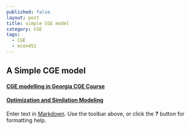 ```yaml
---
published: false
layout: post
title: simple CGE model
category: CGE
tags:
  - CGE
  - econ451
---
```

## A Simple CGE model


#### [CGE modelling in Georgia CGE Course](http://www2.warwick.ac.uk/fac/soc/ier/research/georgia/cge_course/)


#### [Optimization and Similation Modeling](http://spot.colorado.edu/~markusen/teaching.html)






Enter text in [Markdown](http://daringfireball.net/projects/markdown/). Use the toolbar above, or click the **?** button for formatting help.
